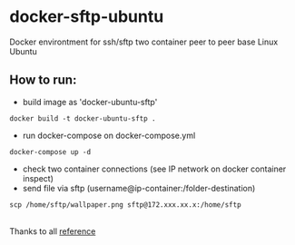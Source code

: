 # docker-sftp-ubuntu
Docker environtment for ssh/sftp two container peer to peer base Linux Ubuntu

## How to run:
- build image as 'docker-ubuntu-sftp'
```
docker build -t docker-ubuntu-sftp .
```
- run docker-compose on docker-compose.yml
```
docker-compose up -d
```
- check two container connections (see IP network on docker container inspect)
- send file via sftp (username@ip-container:/folder-destination)
```
scp /home/sftp/wallpaper.png sftp@172.xxx.xx.x:/home/sftp
```
  
<br>Thanks to all [reference](https://github.com/)
